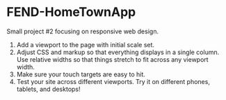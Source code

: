 # FEND-HomeTownApp
Small project #2 focusing on responsive web design.

1) Add a <meta> viewport to the page with initial scale set.
2) Adjust CSS and markup so that everything displays in a single column. Use relative widths so that things stretch to fit across any viewport width.
3) Make sure your touch targets are easy to hit.
4) Test your site across different viewports. Try it on different phones, tablets, and desktops!
